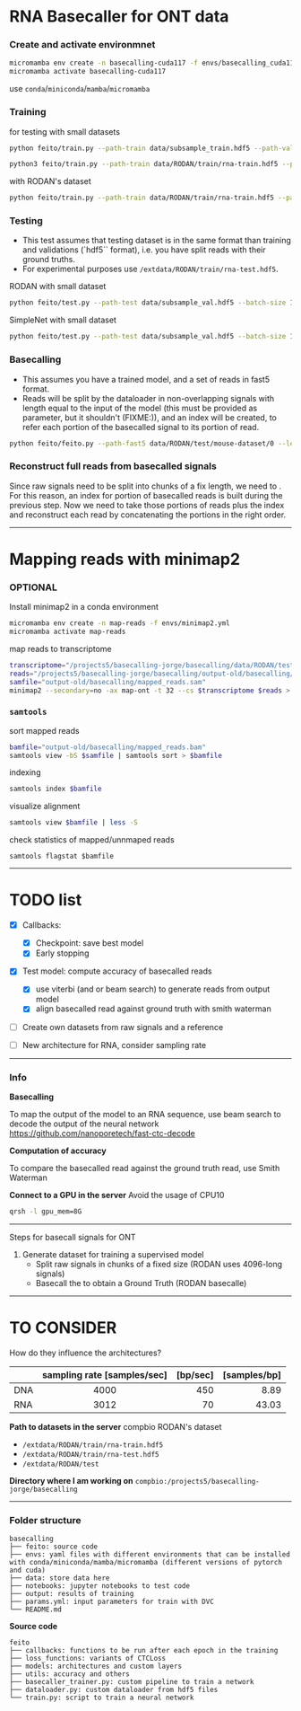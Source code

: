 # RNA Basecaller for ONT data

### Create and activate environmnet
```bash
micromamba env create -n basecalling-cuda117 -f envs/basecalling_cuda11.7_pytorch2.yml
micromamba activate basecalling-cuda117
```
use `conda`/`miniconda`/`mamba`/`micromamba`

### Training
for testing with small datasets
```bash
python feito/train.py --path-train data/subsample_train.hdf5 --path-val data/subsample_val.hdf5 --model Rodan --epochs 5 --batch-size 16
```

```bash
python3 feito/train.py --path-train data/RODAN/train/rna-train.hdf5 --path-val data/RODAN/train/rna-valid.hdf5 --epochs 30 --batch-size 16 --num-workers 4 --model SimpleNet --device cuda
```

with RODAN's dataset
```bash
python feito/train.py --path-train data/RODAN/train/rna-train.hdf5 --path-val data/RODAN/train/rna-valid.hdf5 --model Rodan --epochs 20 --batch-size 64 --device cuda
```

### Testing
- This test assumes that testing dataset is in the same format than training and validations (`hdf5`` format), i.e. you have split reads with their ground truths.
- For experimental purposes use `/extdata/RODAN/train/rna-test.hdf5`.

RODAN with small dataset
```bash
python feito/test.py --path-test data/subsample_val.hdf5 --batch-size 16 --model Rodan --device cpu --path-checkpoint output/training/checkpoints/Rodan-epoch5.pt --path-fasta output/test/basecalled_signals.fa --rna true --use-viterbi true
```

SimpleNet with small dataset
```bash
python feito/test.py --path-test data/subsample_val.hdf5 --batch-size 16 --model SimpleNet --device cpu --path-checkpoint output/training/checkpoints/SimpleNet-epoch1.pt --path-fasta output/test/basecalled_signals_SimpleNet.fa --rna true --use-viterbi true
```

### **Basecalling** 
- This assumes you have a trained model, and a set of reads in fast5 format. 
- Reads will be split by the dataloader in non-overlapping signals with length equal to the input of the model (this must be provided as parameter, but it shouldn't (FIXME:)), and an index will be created, to refer each portion of the basecalled signal to its portion of read.

```bash
python feito/feito.py --path-fast5 data/RODAN/test/mouse-dataset/0 --len-subsignals 4096 --path-index output/basecalling/simplenet-index.csv --batch-size 16 --model SimpleNet --device cpu --path-checkpoint output/training/checkpoints/SimpleNet-epoch30.pt --path-fasta output/basecalling/simplenet-basecalled_reads.fa --path-reads output/basecalling/simplenet-basecalled_reads.fa
```

### **Reconstruct full reads from basecalled signals**
Since raw signals need to be split into chunks of a fix length, 
we need to . For this reason, an index for portion of basecalled reads is built
during the previous step. 
Now we need to take those portions of reads plus the index and reconstruct each read
by concatenating the portions in the right order. 



___

# Mapping reads with minimap2

### OPTIONAL
Install minimap2 in a conda environment
```bash
micromamba env create -n map-reads -f envs/minimap2.yml
micromamba activate map-reads
```

map reads to transcriptome
```bash
transcriptome="/projects5/basecalling-jorge/basecalling/data/RODAN/test/transcriptomes/mouse_reference.fasta"
reads="/projects5/basecalling-jorge/basecalling/output-old/basecalling/simplenet-basecalled_reads.fa"
samfile="output-old/basecalling/mapped_reads.sam"
minimap2 --secondary=no -ax map-ont -t 32 --cs $transcriptome $reads > $outputsam
```

### `samtools`

sort mapped reads 
```bash
bamfile="output-old/basecalling/mapped_reads.bam"
samtools view -bS $samfile | samtools sort > $bamfile
```

indexing
```bash
samtools index $bamfile 
```

visualize alignment
```bash
samtools view $bamfile | less -S
```

check statistics of mapped/unnmaped reads
```
samtools flagstat $bamfile
```

___
# TODO list
- [X] Callbacks:
    - [X] Checkpoint: save best model
    - [X] Early stopping
- [X] Test model: compute accuracy of basecalled reads
    - [X] use viterbi (and or beam search) to generate reads from output model
    - [X] align basecalled read against ground truth with smith waterman
- [ ] Create own datasets from raw signals and a reference
- [ ] New architecture for RNA, consider sampling rate


___

### Info

**Basecalling**

To map the output of the model to an RNA sequence, use beam search to decode the output of the neural network https://github.com/nanoporetech/fast-ctc-decode

**Computation of accuracy**

To compare the basecalled read against the ground truth read, use Smith Waterman 

**Connect to a GPU in the server**
Avoid the usage of CPU10
```bash
qrsh -l gpu_mem=8G
```
___ 
Steps for basecall signals for ONT

1. Generate dataset for training a supervised model
    - Split raw signals in chunks of a fixed size (RODAN uses 4096-long signals)
    - Basecall the to obtain a Ground Truth (RODAN basecalle)

___
# TO CONSIDER

How do they influence the architectures?  


|          | sampling rate [samples/sec] |  [bp/sec]  |  [samples/bp]  |
|----------|:---------------------------:|-----------:|---------------:|
| DNA      |            4000             |     450    |       8.89     |
| RNA      |            3012             |      70    |      43.03     | 


**Path to datasets in the server** compbio
RODAN's dataset
- `/extdata/RODAN/train/rna-train.hdf5`
- `/extdata/RODAN/train/rna-test.hdf5`
- `/extdata/RODAN/test`

**Directory where I am working on**
`compbio:/projects5/basecalling-jorge/basecalling`
___ 
### Folder structure
```
basecalling
├── feito: source code
├── envs: yaml files with different environments that can be installed with conda/miniconda/mamba/micromamba (different versions of pytorch and cuda)
├── data: store data here
├── notebooks: jupyter notebooks to test code
├── output: results of training
├── params.yml: input parameters for train with DVC
└── README.md
```

**Source code** 
```
feito
├── callbacks: functions to be run after each epoch in the training
├── loss_functions: variants of CTCLoss
├── models: architectures and custom layers
├── utils: accuracy and others
├── basecaller_trainer.py: custom pipeline to train a network
├── dataloader.py: custom dataloader from hdf5 files
└── train.py: script to train a neural network
```